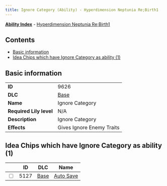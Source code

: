 ```yaml
---
title: Ignore Category (Ability) - Hyperdimension Neptunia Re;Birth1
---
```


[**Ability Index**](/neptunia/rb1/ability/index.html) - [Hyperdimension Neptunia Re;Birth1](/neptunia/rb1)

## Contents

- [Basic information](#basic-information)
- [Idea Chips which have Ignore Category as ability (1)](#idea-chips-which-have-ignore-category-as-ability-1)

## Basic information

|   |   |
| -- | -- |
| **ID** | 9626
**DLC** | [Base](/neptunia/rb1/dlc/1-base.html)
**Name** | Ignore Category
**Required Lily level** | N/A
**Description** | Ignore Category
**Effects** | Gives Ignore Enemy Traits |


## Idea Chips which have Ignore Category as ability (1)

|    | ID | DLC | Name |
| -- | -- | --- | ---- |
| <input type="checkbox" id="rb1-item-1-5127" class="trackbox" /> | 5127 | [Base](/neptunia/rb1/dlc/1-base.html) | [Auto Save](/neptunia/rb1/item/1-5127-auto-save.html) |
